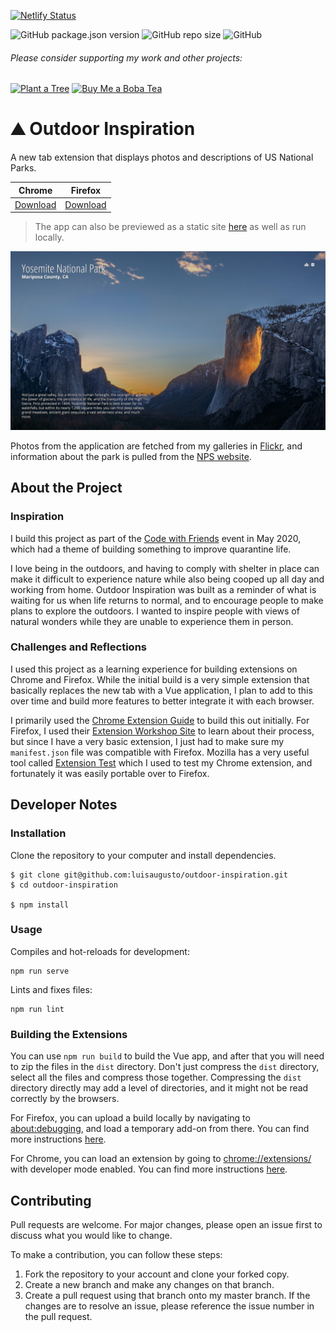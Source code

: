 [![Netlify Status](https://api.netlify.com/api/v1/badges/19780833-4df2-4e2d-acc1-6fcb6b21ce97/deploy-status)](https://app.netlify.com/sites/outdoor-inspiration/deploys)

![GitHub package.json version](https://img.shields.io/github/package-json/v/luisaugusto/outdoor-inspiration/main)
![GitHub repo size](https://img.shields.io/github/repo-size/luisaugusto/outdoor-inspiration)
![GitHub](https://img.shields.io/github/license/luisaugusto/outdoor-inspiration) 

###### Please consider supporting my work and other projects:

[![Plant a Tree](https://img.shields.io/badge/Plant%20a%20Tree-%F0%9F%8C%B3-green)](https://ecologi.com/luisaugusto)
[![Buy Me a Boba Tea](https://img.shields.io/badge/Buy%20Me%20a%20Boba%20Tea-🥤-yellow)](https://www.buymeacoffee.com/luiscodes)

# ⛰ Outdoor Inspiration

A new tab extension that displays photos and descriptions of US National Parks.

| Chrome | Firefox |
| --- | --- |
| [Download](https://chrome.google.com/webstore/detail/mjgkcdcikkpendiikknkdhanooeiohee/) | [Download](https://addons.mozilla.org/en-US/firefox/addon/outdoor-inspiration/) |

> The app can also be previewed as a static site [here](https://outdoor-inspiration.netlify.app/) as well as run locally.

![](screenshot.jpg)

Photos from the application are fetched from my galleries in [Flickr](https://www.flickr.com/photos/188326816@N04/galleries), and information about the park is pulled from the [NPS website](https://www.nps.gov/index.htm).

## About the Project

### Inspiration

I build this project as part of the [Code with Friends](https://scottkwang.github.io/CodeWithFriends-Spring2020/) event in May 2020, which had a theme of building something to improve quarantine life.

I love being in the outdoors, and having to comply with shelter in place can make it difficult to experience nature while also being cooped up all day and working from home. Outdoor Inspiration was built as a reminder of what is waiting for us when life returns to normal, and to encourage people to make plans to explore the outdoors. I wanted to inspire people with views of natural wonders while they are unable to experience them in person.

### Challenges and Reflections

I used this project as a learning experience for building extensions on Chrome and Firefox. While the initial build is a very simple extension that basically replaces the new tab with a Vue application, I plan to add to this over time and build more features to better integrate it with each browser.

I primarily used the [Chrome Extension Guide](https://developer.chrome.com/extensions) to build this out initially. For Firefox, I used their [Extension Workshop Site](https://extensionworkshop.com/) to learn about their process, but since I have a very basic extension, I just had to make sure my `manifest.json` file was compatible with Firefox. Mozilla has a very useful tool called [Extension Test](https://www.extensiontest.com/) which I used to test my Chrome extension, and fortunately it was easily portable over to Firefox.

## Developer Notes

### Installation

Clone the repository to your computer and install dependencies.

```
$ git clone git@github.com:luisaugusto/outdoor-inspiration.git
$ cd outdoor-inspiration

$ npm install
```

### Usage

Compiles and hot-reloads for development:

```
npm run serve
```

Lints and fixes files:

```
npm run lint
```

### Building the Extensions

You can use `npm run build` to build the Vue app, and after that you will need to zip the files in the `dist` directory. Don't just compress the `dist` directory, select all the files and compress those together. Compressing the `dist` directory directly may add a level of directories, and it might not be read correctly by the browsers.

For Firefox, you can upload a build locally by navigating to [about:debugging](about:debugging), and load a temporary add-on from there. You can find more instructions [here](https://extensionworkshop.com/documentation/develop/temporary-installation-in-firefox/).

For Chrome, you can load an extension by going to [chrome://extensions/](chrome://extensions/) with developer mode enabled. You can find more instructions [here](https://developer.chrome.com/extensions/getstarted).

## Contributing

Pull requests are welcome. For major changes, please open an issue first to discuss what you would like to change.

To make a contribution, you can follow these steps:

1. Fork the repository to your account and clone your forked copy.
2. Create a new branch and make any changes on that branch.
3. Create a pull request using that branch onto my master branch. If the changes are to resolve an issue, please reference the issue number in the pull request.
